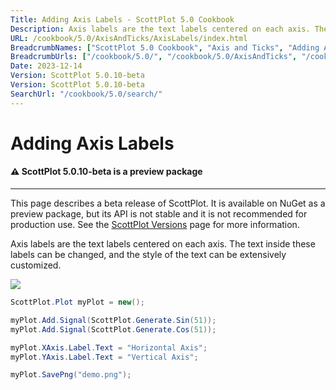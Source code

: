 ```yaml
---
Title: Adding Axis Labels - ScottPlot 5.0 Cookbook
Description: Axis labels are the text labels centered on each axis. The text inside these labels can be changed, and the style of the text can be extensively customized.
URL: /cookbook/5.0/AxisAndTicks/AxisLabels/index.html
BreadcrumbNames: ["ScottPlot 5.0 Cookbook", "Axis and Ticks", "Adding Axis Labels"]
BreadcrumbUrls: ["/cookbook/5.0/", "/cookbook/5.0/AxisAndTicks", "/cookbook/5.0/AxisAndTicks/AxisLabels"]
Date: 2023-12-14
Version: ScottPlot 5.0.10-beta
Version: ScottPlot 5.0.10-beta
SearchUrl: "/cookbook/5.0/search/"
---
```


# Adding Axis Labels



<div class='alert alert-warning' role='alert'><h4 class='alert-heading py-0 my-0'>⚠️ ScottPlot 5.0.10-beta is a preview package</h4><hr /><p class='mb-0'><span class='fw-semibold'>This page describes a beta release of ScottPlot.</span> It is available on NuGet as a preview package, but its API is not stable and it is not recommended for production use. See the <a href='https://scottplot.net/versions/'>ScottPlot Versions</a> page for more information. </p></div>



Axis labels are the text labels centered on each axis. The text inside these labels can be changed, and the style of the text can be extensively customized.

[![](/cookbook/5.0/images/AxisLabels.png)](/cookbook/5.0/images/AxisLabels.png)

```cs
ScottPlot.Plot myPlot = new();

myPlot.Add.Signal(ScottPlot.Generate.Sin(51));
myPlot.Add.Signal(ScottPlot.Generate.Cos(51));

myPlot.XAxis.Label.Text = "Horizontal Axis";
myPlot.YAxis.Label.Text = "Vertical Axis";

myPlot.SavePng("demo.png");

```

